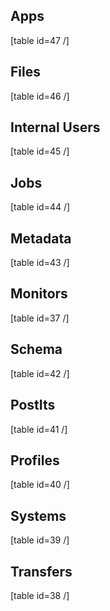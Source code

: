 ## Apps  

[table id=47 /]

## Files  

[table id=46 /]

## Internal Users  

[table id=45 /]

## Jobs  

[table id=44 /]

## Metadata  

[table id=43 /]

## Monitors  

[table id=37 /]

## Schema  

[table id=42 /]

## PostIts  

[table id=41 /]

## Profiles  

[table id=40 /]

## Systems  

[table id=39 /]

## Transfers  

[table id=38 /]